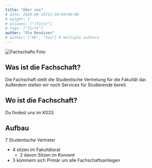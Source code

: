 ```yaml
---
title: "Über uns"
# date: 2020-09-15T11:30:03+00:00
# weight: 1
# aliases: ["/first"]
# tags: ["first"]
author: "Ole Bendixen"
# author: ["Me", "You"] # multiple authors
---
```


![Fachschafts Foto](/images/fs_foto_aktuell.jpeg)


## Was ist die Fachschaft?

Die Fachschaft stellt die Studentische Vertretung für die Fakultät dar. Außerdem stellen wir noch Services für Studierende bereit.

## Wo ist die Fachschaft?
Du findest uns im K033.

## Aufbau
7 Studentische Vertreter
- 4 sitzen im Fakultätsrat
  - 2 davon Sitzen im Konvent
- 3 kümmern sich Primär um alle Fachschaftsanliegen
